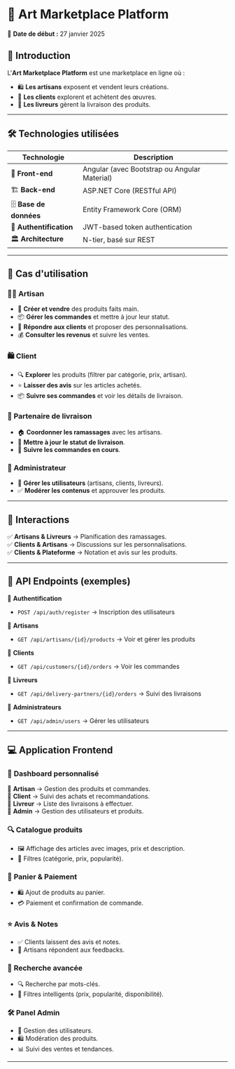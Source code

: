 # 🎨 Art Marketplace Platform  
📅 **Date de début :** 27 janvier 2025  

## 📌 Introduction  
L'**Art Marketplace Platform** est une marketplace en ligne où :  
- 🛍️ **Les artisans** exposent et vendent leurs créations.  
- 🛒 **Les clients** explorent et achètent des œuvres.  
- 🚚 **Les livreurs** gèrent la livraison des produits.  

---

## 🛠️ **Technologies utilisées**  

| Technologie  | Description |
|-------------|------------|
| 🎨 **Front-end** | Angular (avec Bootstrap ou Angular Material) |
| 🏗️ **Back-end** | ASP.NET Core (RESTful API) |
| 🗄️ **Base de données** | Entity Framework Core (ORM) |
| 🔑 **Authentification** | JWT-based token authentication |
| 🏛️ **Architecture** | N-tier, basé sur REST |

---

## 🔄 **Cas d'utilisation**  

### 👨‍🎨 Artisan  
- 📸 **Créer et vendre** des produits faits main.  
- 📦 **Gérer les commandes** et mettre à jour leur statut.  
- 📩 **Répondre aux clients** et proposer des personnalisations.  
- 💰 **Consulter les revenus** et suivre les ventes.  

### 🛍️ Client  
- 🔍 **Explorer** les produits (filtrer par catégorie, prix, artisan).  
- ⭐ **Laisser des avis** sur les articles achetés.  
- 📦 **Suivre ses commandes** et voir les détails de livraison.  

### 🚚 Partenaire de livraison  
- 🏠 **Coordonner les ramassages** avec les artisans.  
- 🚛 **Mettre à jour le statut de livraison**.  
- 📌 **Suivre les commandes en cours**.  

### 🔧 Administrateur  
- 👥 **Gérer les utilisateurs** (artisans, clients, livreurs).  
- ✅ **Modérer les contenus** et approuver les produits.  

---

## 🔗 **Interactions**  
✅ **Artisans & Livreurs** → Planification des ramassages.  
✅ **Clients & Artisans** → Discussions sur les personnalisations.  
✅ **Clients & Plateforme** → Notation et avis sur les produits.  

---

## 🔌 **API Endpoints**  (exemples)

📌 **Authentification**  
- `POST /api/auth/register` → Inscription des utilisateurs  

📌 **Artisans**  
- `GET /api/artisans/{id}/products` → Voir et gérer les produits  

📌 **Clients**  
- `GET /api/customers/{id}/orders` → Voir les commandes  

📌 **Livreurs**  
- `GET /api/delivery-partners/{id}/orders` → Suivi des livraisons  

📌 **Administrateurs**  
- `GET /api/admin/users` → Gérer les utilisateurs  

---

## 💻 **Application Frontend**  

### 📌 **Dashboard personnalisé**  
🎨 **Artisan** → Gestion des produits et commandes.  
🛒 **Client** → Suivi des achats et recommandations.  
🚚 **Livreur** → Liste des livraisons à effectuer.  
🔧 **Admin** → Gestion des utilisateurs et produits.  

### 🔍 **Catalogue produits**  
- 🖼️ Affichage des articles avec images, prix et description.  
- 📌 Filtres (catégorie, prix, popularité).  

### 🛒 **Panier & Paiement**  
- 🛍️ Ajout de produits au panier.  
- 💳 Paiement et confirmation de commande.  

### ⭐ **Avis & Notes**  
- ✅ Clients laissent des avis et notes.  
- 🔄 Artisans répondent aux feedbacks.  

### 🔎 **Recherche avancée**  
- 🔍 Recherche par mots-clés.  
- 🎯 Filtres intelligents (prix, popularité, disponibilité).  

### 🛠️ **Panel Admin**  
- 👤 Gestion des utilisateurs.  
- 🛍️ Modération des produits.  
- 📊 Suivi des ventes et tendances.  

---



